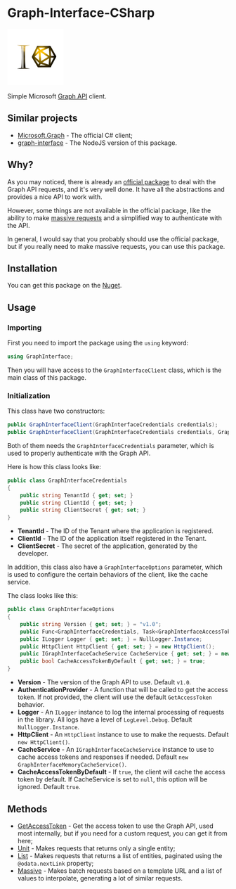 # Graph-Interface-CSharp

![](assets/icon.png)

Simple Microsoft [Graph API](https://docs.microsoft.com/pt-br/graph/api/overview) client.

## Similar projects

* [Microsoft.Graph](https://www.nuget.org/packages/Microsoft.Graph/) - The official C# client;
* [graph-interface](https://www.npmjs.com/package/graph-interface) - The NodeJS version of this package.

## Why?

As you may noticed, there is already an [official package](https://www.nuget.org/packages/Microsoft.Graph/) to deal with the Graph API requests, and it's very well done. It have all the abstractions and provides a nice API to work with.

However, some things are not available in the official package, like the ability to make [massive requests](docs/Massive.md) and a simplified way to authenticate with the API.

In general, I would say that you probably should use the official package, but if you really need to make massive requests, you can use this package.

## Installation

You can get this package on the [Nuget]().

## Usage

### Importing

First you need to import the package using the `using` keyword:

```csharp
using GraphInterface;
```

Then you will have access to the `GraphInterfaceClient` class, which is the main class of this package.

### Initialization

This class have two constructors:

```csharp
public GraphInterfaceClient(GraphInterfaceCredentials credentials);
public GraphInterfaceClient(GraphInterfaceCredentials credentials, GraphInterfaceOptions options);
```

Both of them needs the `GraphInterfaceCredentials` parameter, which is used to properly authenticate with the Graph API.

Here is how this class looks like:

```csharp
public class GraphInterfaceCredentials
{
    public string TenantId { get; set; }
    public string ClientId { get; set; }
    public string ClientSecret { get; set; }
}
```

* **TenantId** - The ID of the Tenant where the application is registered.
* **ClientId** - The ID of the application itself registered in the Tenant.
* **ClientSecret** - The secret of the application, generated by the developer.

In addition, this class also have a `GraphInterfaceOptions` parameter, which is used to configure the certain behaviors of the client, like the cache service.

The class looks like this:

```csharp
public class GraphInterfaceOptions
{
    public string Version { get; set; } = "v1.0";
    public Func<GraphInterfaceCredentials, Task<GraphInterfaceAccessTokenResponse>> AuthenticationProvider { get; set; } = null;
    public ILogger Logger { get; set; } = NullLogger.Instance;
    public HttpClient HttpClient { get; set; } = new HttpClient();
    public IGraphInterfaceCacheService CacheService { get; set; } = new GraphInterfaceMemoryCacheService();
    public bool CacheAccessTokenByDefault { get; set; } = true;
}
```

* **Version** - The version of the Graph API to use. Default `v1.0`.
* **AuthenticationProvider** - A function that will be called to get the access token. If not provided, the client will use the default `GetAccessToken` behavior.
* **Logger** - An `ILogger` instance to log the internal processing of requests in the library. All logs have a level of `LogLevel.Debug`. Default `NullLogger.Instance`.
* **HttpClient** - An `HttpClient` instance to use to make the requests. Default `new HttpClient()`.
* **CacheService** - An `IGraphInterfaceCacheService` instance to use to cache access tokens and responses if needed. Default `new GraphInterfaceMemoryCacheService()`.
* **CacheAccessTokenByDefault** - If `true`, the client will cache the access token by default. If CacheService is set to `null`, this option will be ignored. Default `true`.

## Methods

* [GetAccessToken](docs/GetAccessToken.md) - Get the access token to use the Graph API, used most internally, but if you need for a custom request, you can get it from here;
* [Unit](docs/Unit.md) - Makes requests that returns only a single entity;
* [List](docs/List.md) - Makes requests that returns a list of entities, paginated using the `@odata.nextLink` property;
* [Massive](docs/Massive.md) - Makes batch requests based on a template URL and a list of values to interpolate, generating a lot of similar requests.